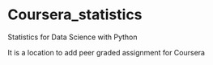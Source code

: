# Coursera_statistics
Statistics for Data Science with Python

It is a location to add peer graded assignment for Coursera
